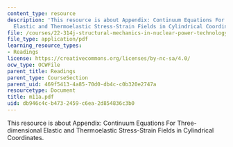 ```yaml
---
content_type: resource
description: 'This resource is about Appendix: Continuum Equations For Three-dimensional
  Elastic and Thermoelastic Stress-Strain Fields in Cylindrical Coordinates.'
file: /courses/22-314j-structural-mechanics-in-nuclear-power-technology-fall-2006/db946c4cb4732459c6ea2d854836c3b0_m11a.pdf
file_type: application/pdf
learning_resource_types:
- Readings
license: https://creativecommons.org/licenses/by-nc-sa/4.0/
ocw_type: OCWFile
parent_title: Readings
parent_type: CourseSection
parent_uid: 469f5413-4a85-70d0-db4c-c0b320e2747a
resourcetype: Document
title: m11a.pdf
uid: db946c4c-b473-2459-c6ea-2d854836c3b0
---
```

This resource is about Appendix: Continuum Equations For Three-dimensional Elastic and Thermoelastic Stress-Strain Fields in Cylindrical Coordinates.